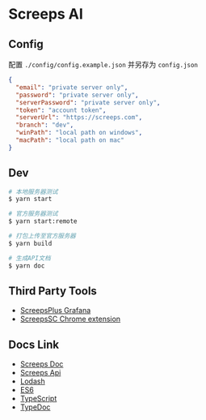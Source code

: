 # Screeps AI

## Config

配置 `./config/config.example.json` 并另存为 `config.json`

```json
{
  "email": "private server only",
  "password": "private server only",
  "serverPassword": "private server only",
  "token": "account token",
  "serverUrl": "https://screeps.com",
  "branch": "dev",
  "winPath": "local path on windows",
  "macPath": "local path on mac"
}
```

## Dev

```bash
# 本地服务器测试
$ yarn start

# 官方服务器测试
$ yarn start:remote

# 打包上传至官方服务器
$ yarn build

# 生成API文档
$ yarn doc
```

## Third Party Tools

* [ScreepsPlus Grafana](https://screepspl.us/services/grafana)
* [ScreepsSC Chrome extension](https://github.com/stybbe/Screeps-SC)

## Docs Link

* [Screeps Doc](http://docs.screeps.com/index.html)
* [Screeps Api](http://docs.screeps.com/api/)
* [Lodash](https://lodash.com/docs/4.17.5)
* [ES6](http://es6.ruanyifeng.com/#docs/class)
* [TypeScript](https://ts.xcatliu.com/basics/index.html)
* [TypeDoc](http://typedoc.org/guides/doccomments/)
